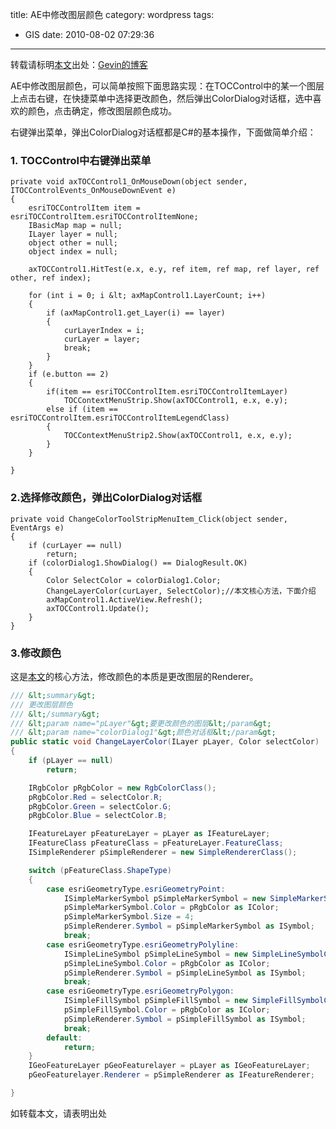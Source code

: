 title: AE中修改图层颜色
category: wordpress
tags:
- GIS
date: 2010-08-02 07:29:36
---

转载请标明[本文](http://blog.igevin.info/archives/142)出处：[Gevin的博客](http://blog.igevin.info/)

AE中修改图层颜色，可以简单按照下面思路实现：在TOCControl中的某一个图层上点击右键，在快捷菜单中选择更改颜色，然后弹出ColorDialog对话框，选中喜欢的颜色，点击确定，修改图层颜色成功。

右键弹出菜单，弹出ColorDialog对话框都是C#的基本操作，下面做简单介绍：

<span id="more-142"></span>

### 1. TOCControl中右键弹出菜单

```CSharp
private void axTOCControl1_OnMouseDown(object sender, ITOCControlEvents_OnMouseDownEvent e)
{
    esriTOCControlItem item = esriTOCControlItem.esriTOCControlItemNone;
    IBasicMap map = null;
    ILayer layer = null;
    object other = null;
    object index = null;

    axTOCControl1.HitTest(e.x, e.y, ref item, ref map, ref layer, ref other, ref index);

    for (int i = 0; i &lt; axMapControl1.LayerCount; i++)
    {
        if (axMapControl1.get_Layer(i) == layer)
        {
            curLayerIndex = i;
            curLayer = layer;
            break;
        }
    }
    if (e.button == 2)
    {
        if(item == esriTOCControlItem.esriTOCControlItemLayer)
            TOCContextMenuStrip.Show(axTOCControl1, e.x, e.y);
        else if (item == esriTOCControlItem.esriTOCControlItemLegendClass)
        {
            TOCContextMenuStrip2.Show(axTOCControl1, e.x, e.y);
        }
    }

}
```

### 2.选择修改颜色，弹出ColorDialog对话框

```CSharp
private void ChangeColorToolStripMenuItem_Click(object sender, EventArgs e)
{
    if (curLayer == null)
        return;
    if (colorDialog1.ShowDialog() == DialogResult.OK)
    {
        Color SelectColor = colorDialog1.Color;
        ChangeLayerColor(curLayer, SelectColor);//本文核心方法，下面介绍
        axMapControl1.ActiveView.Refresh();
        axTOCControl1.Update();
    }
}
```

### 3.修改颜色

这是[本文](http://blog.igevin.info/archives/142)的核心方法，修改颜色的本质是更改图层的Renderer。

```csharp
/// &lt;summary&gt;
/// 更改图层颜色
/// &lt;/summary&gt;
/// &lt;param name="pLayer"&gt;要更改颜色的图层&lt;/param&gt;
/// &lt;param name="colorDialog1"&gt;颜色对话框&lt;/param&gt;
public static void ChangeLayerColor(ILayer pLayer, Color selectColor)
{
    if (pLayer == null)
        return;

    IRgbColor pRgbColor = new RgbColorClass();
    pRgbColor.Red = selectColor.R;
    pRgbColor.Green = selectColor.G;
    pRgbColor.Blue = selectColor.B;

    IFeatureLayer pFeatureLayer = pLayer as IFeatureLayer;
    IFeatureClass pFeatureClass = pFeatureLayer.FeatureClass;
    ISimpleRenderer pSimpleRenderer = new SimpleRendererClass();

    switch (pFeatureClass.ShapeType)
    {
        case esriGeometryType.esriGeometryPoint:
            ISimpleMarkerSymbol pSimpleMarkerSymbol = new SimpleMarkerSymbolClass();
            pSimpleMarkerSymbol.Color = pRgbColor as IColor;
            pSimpleMarkerSymbol.Size = 4;
            pSimpleRenderer.Symbol = pSimpleMarkerSymbol as ISymbol;
            break;
        case esriGeometryType.esriGeometryPolyline:
            ISimpleLineSymbol pSimpleLineSymbol = new SimpleLineSymbolClass();
            pSimpleLineSymbol.Color = pRgbColor as IColor;
            pSimpleRenderer.Symbol = pSimpleLineSymbol as ISymbol;
            break;
        case esriGeometryType.esriGeometryPolygon:
            ISimpleFillSymbol pSimpleFillSymbol = new SimpleFillSymbolClass();
            pSimpleFillSymbol.Color = pRgbColor as IColor;
            pSimpleRenderer.Symbol = pSimpleFillSymbol as ISymbol;
            break;
        default:
            return;
    }
    IGeoFeatureLayer pGeoFeaturelayer = pLayer as IGeoFeatureLayer;
    pGeoFeaturelayer.Renderer = pSimpleRenderer as IFeatureRenderer;

}
```

如转载本文，请表明出处
